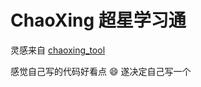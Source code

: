 # ChaoXing 超星学习通 

灵感来自 [chaoxing_tool](https://github.com/liuyunfz/chaoxing_tool)

感觉自己写的代码好看点 :smile:
遂决定自己写一个